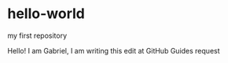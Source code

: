 # hello-world
my first repository

Hello! I am Gabriel, I am writing this edit at GitHub Guides request
